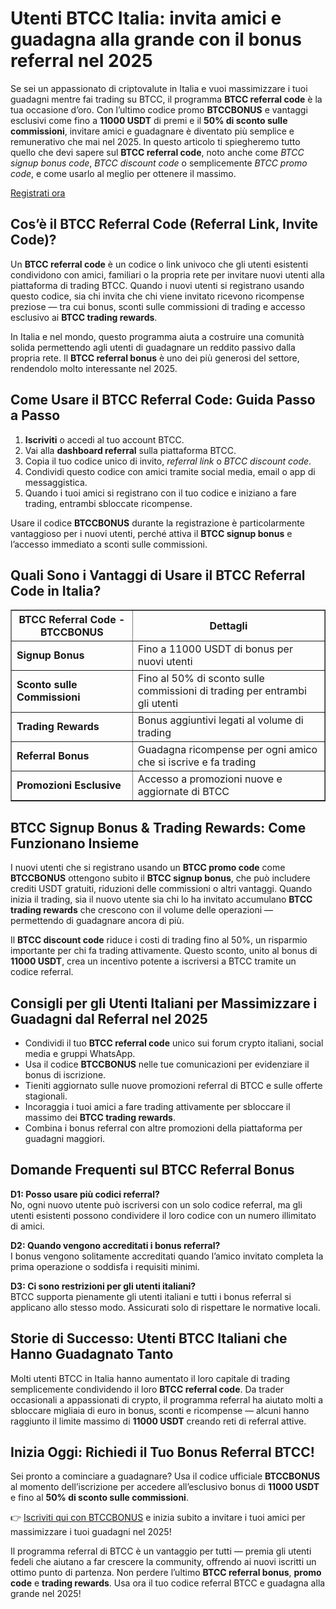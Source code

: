 
<h1>Utenti BTCC Italia: invita amici e guadagna alla grande con il bonus referral nel 2025</h1>
<p>
Se sei un appassionato di criptovalute in Italia e vuoi massimizzare i tuoi guadagni mentre fai trading su BTCC, il programma <strong>BTCC referral code</strong> è la tua occasione d’oro.
Con l’ultimo codice promo <strong>BTCCBONUS</strong> e vantaggi esclusivi come fino a <strong>11000 USDT</strong> di premi e il <strong>50% di sconto sulle commissioni</strong>, invitare amici e guadagnare è diventato più semplice e remunerativo che mai nel 2025.
In questo articolo ti spiegheremo tutto quello che devi sapere sul <strong>BTCC referral code</strong>, noto anche come <em>BTCC signup bonus code</em>, <em>BTCC discount code</em> o semplicemente <em>BTCC promo code</em>, e come usarlo al meglio per ottenere il massimo.
</p>
<p><a href="https://partner.btcc.com/us/c/BTCCBONUS/9303" target="_blank">Registrati ora</a></p>

<img src="https://images.mirror-media.xyz/publication-images/mOyzTHo__cWXepjeKkd-v.png?height=500&amp;width=1000" decoding="async" data-nimg="fill" class="css-xah9so" style="position: absolute; inset: 0px; box-sizing: border-box; padding: 0px; border: none; margin: auto; display: block; width: 0px; height: 0px; min-width: 100%; max-width: 100%; min-height: 100%; max-height: 100%;">
<h2>Cos’è il BTCC Referral Code (Referral Link, Invite Code)?</h2>
<p>
Un <strong>BTCC referral code</strong> è un codice o link univoco che gli utenti esistenti condividono con amici, familiari o la propria rete per invitare nuovi utenti alla piattaforma di trading BTCC.
Quando i nuovi utenti si registrano usando questo codice, sia chi invita che chi viene invitato ricevono ricompense preziose — tra cui bonus, sconti sulle commissioni di trading e accesso esclusivo ai <strong>BTCC trading rewards</strong>.
</p>
<p>
In Italia e nel mondo, questo programma aiuta a costruire una comunità solida permettendo agli utenti di guadagnare un reddito passivo dalla propria rete.
Il <strong>BTCC referral bonus</strong> è uno dei più generosi del settore, rendendolo molto interessante nel 2025.
</p>
<h2>Come Usare il BTCC Referral Code: Guida Passo a Passo</h2>
<ol>
<li><strong>Iscriviti</strong> o accedi al tuo account BTCC.</li>
<li>Vai alla <strong>dashboard referral</strong> sulla piattaforma BTCC.</li>
<li>Copia il tuo codice unico di invito, <em>referral link</em> o <em>BTCC discount code</em>.</li>
<li>Condividi questo codice con amici tramite social media, email o app di messaggistica.</li>
<li>Quando i tuoi amici si registrano con il tuo codice e iniziano a fare trading, entrambi sbloccate ricompense.</li>
</ol>
<p>
Usare il codice <strong>BTCCBONUS</strong> durante la registrazione è particolarmente vantaggioso per i nuovi utenti, perché attiva il <strong>BTCC signup bonus</strong> e l’accesso immediato a sconti sulle commissioni.
</p>
<h2>Quali Sono i Vantaggi di Usare il BTCC Referral Code in Italia?</h2>
<table border="1" cellpadding="10" cellspacing="0" style="border-collapse: collapse; width: 100%; max-width: 600px;">
<thead>
<tr>
<th>BTCC Referral Code - BTCCBONUS</th>
<th>Dettagli</th>
</tr>
</thead>
<tbody>
<tr>
<td><strong>Signup Bonus</strong></td>
<td>Fino a 11000 USDT di bonus per nuovi utenti</td>
</tr>
<tr>
<td><strong>Sconto sulle Commissioni</strong></td>
<td>Fino al 50% di sconto sulle commissioni di trading per entrambi gli utenti</td>
</tr>
<tr>
<td><strong>Trading Rewards</strong></td>
<td>Bonus aggiuntivi legati al volume di trading</td>
</tr>
<tr>
<td><strong>Referral Bonus</strong></td>
<td>Guadagna ricompense per ogni amico che si iscrive e fa trading</td>
</tr>
<tr>
<td><strong>Promozioni Esclusive</strong></td>
<td>Accesso a promozioni nuove e aggiornate di BTCC</td>
</tr>
</tbody>
</table>
<h2>BTCC Signup Bonus & Trading Rewards: Come Funzionano Insieme</h2>
<p>
I nuovi utenti che si registrano usando un <strong>BTCC promo code</strong> come <strong>BTCCBONUS</strong> ottengono subito il <strong>BTCC signup bonus</strong>, che può includere crediti USDT gratuiti, riduzioni delle commissioni o altri vantaggi.
Quando inizia il trading, sia il nuovo utente sia chi lo ha invitato accumulano <strong>BTCC trading rewards</strong> che crescono con il volume delle operazioni — permettendo di guadagnare ancora di più.
</p>
<p>
Il <strong>BTCC discount code</strong> riduce i costi di trading fino al 50%, un risparmio importante per chi fa trading attivamente. Questo sconto, unito al bonus di <strong>11000 USDT</strong>, crea un incentivo potente a iscriversi a BTCC tramite un codice referral.
</p>
<h2>Consigli per gli Utenti Italiani per Massimizzare i Guadagni dal Referral nel 2025</h2>
<ul>
<li>Condividi il tuo <strong>BTCC referral code</strong> unico sui forum crypto italiani, social media e gruppi WhatsApp.</li>
<li>Usa il codice <strong>BTCCBONUS</strong> nelle tue comunicazioni per evidenziare il bonus di iscrizione.</li>
<li>Tieniti aggiornato sulle nuove promozioni referral di BTCC e sulle offerte stagionali.</li>
<li>Incoraggia i tuoi amici a fare trading attivamente per sbloccare il massimo dei <strong>BTCC trading rewards</strong>.</li>
<li>Combina i bonus referral con altre promozioni della piattaforma per guadagni maggiori.</li>
</ul>
<h2>Domande Frequenti sul BTCC Referral Bonus</h2>
<p><strong>D1: Posso usare più codici referral?</strong><br />
No, ogni nuovo utente può iscriversi con un solo codice referral, ma gli utenti esistenti possono condividere il loro codice con un numero illimitato di amici.</p>
<p><strong>D2: Quando vengono accreditati i bonus referral?</strong><br />
I bonus vengono solitamente accreditati quando l’amico invitato completa la prima operazione o soddisfa i requisiti minimi.</p>
<p><strong>D3: Ci sono restrizioni per gli utenti italiani?</strong><br />
BTCC supporta pienamente gli utenti italiani e tutti i bonus referral si applicano allo stesso modo. Assicurati solo di rispettare le normative locali.</p>
<h2>Storie di Successo: Utenti BTCC Italiani che Hanno Guadagnato Tanto</h2>
<p>
Molti utenti BTCC in Italia hanno aumentato il loro capitale di trading semplicemente condividendo il loro <strong>BTCC referral code</strong>.
Da trader occasionali a appassionati di crypto, il programma referral ha aiutato molti a sbloccare migliaia di euro in bonus, sconti e ricompense — alcuni hanno raggiunto il limite massimo di <strong>11000 USDT</strong> creando reti di referral attive.
</p>
<h2>Inizia Oggi: Richiedi il Tuo Bonus Referral BTCC!</h2>
<p>
Sei pronto a cominciare a guadagnare? Usa il codice ufficiale <strong>BTCCBONUS</strong> al momento dell’iscrizione per accedere all’esclusivo bonus di <strong>11000 USDT</strong> e fino al <strong>50% di sconto sulle commissioni</strong>.
</p>
<p>
👉 <a href="https://partner.btcc.com/us/c/BTCCBONUS/9303" target="_blank" rel="noopener noreferrer">Iscriviti qui con BTCCBONUS</a> e inizia subito a invitare i tuoi amici per massimizzare i tuoi guadagni nel 2025!
</p>
<p>
Il programma referral di BTCC è un vantaggio per tutti — premia gli utenti fedeli che aiutano a far crescere la community, offrendo ai nuovi iscritti un ottimo punto di partenza.
Non perdere l’ultimo <strong>BTCC referral bonus</strong>, <strong>promo code</strong> e <strong>trading rewards</strong>. Usa ora il tuo codice referral BTCC e guadagna alla grande nel 2025!
</p>
</article>
</body>
</html>
